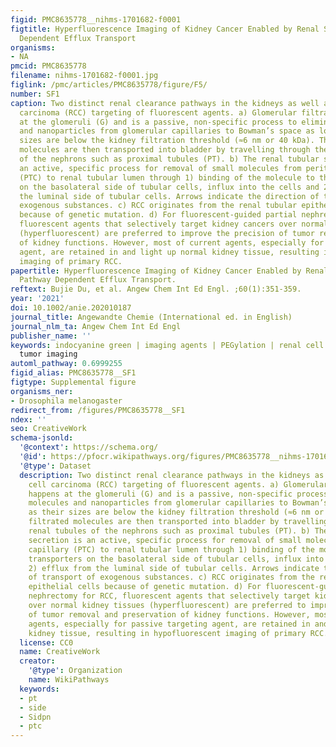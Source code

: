 ```yaml
---
figid: PMC8635778__nihms-1701682-f0001
figtitle: Hyperfluorescence Imaging of Kidney Cancer Enabled by Renal Secretion Pathway
  Dependent Efflux Transport
organisms:
- NA
pmcid: PMC8635778
filename: nihms-1701682-f0001.jpg
figlink: /pmc/articles/PMC8635778/figure/F5/
number: SF1
caption: Two distinct renal clearance pathways in the kidneys as well as renal cell
  carcinoma (RCC) targeting of fluorescent agents. a) Glomerular filtration happens
  at the glomeruli (G) and is a passive, non-specific process to eliminate molecules
  and nanoparticles from glomerular capillaries to Bowman’s space as long as their
  sizes are below the kidney filtration threshold (≈6 nm or 40 kDa). The filtrated
  molecules are then transported into bladder by travelling through the renal tubules
  of the nephrons such as proximal tubules (PT). b) The renal tubular secretion is
  an active, specific process for removal of small molecules from peritubular capillary
  (PTC) to renal tubular lumen through 1) binding of the molecule to the transporters
  on the basolateral side of tubular cells, influx into the cells and 2) efflux from
  the luminal side of tubular cells. Arrows indicate the direction of transport of
  exogenous substances. c) RCC originates from the renal tubular epithelial cells
  because of genetic mutation. d) For fluorescent-guided partial nephrectomy for RCC,
  fluorescent agents that selectively target kidney cancers over normal kidney tissues
  (hyperfluorescent) are preferred to improve the precision of tumor removal and preservation
  of kidney functions. However, most of current agents, especially for passive targeting
  agent, are retained in and light up normal kidney tissue, resulting in hypofluorescent
  imaging of primary RCC.
papertitle: Hyperfluorescence Imaging of Kidney Cancer Enabled by Renal Secretion
  Pathway Dependent Efflux Transport.
reftext: Bujie Du, et al. Angew Chem Int Ed Engl. ;60(1):351-359.
year: '2021'
doi: 10.1002/anie.202010187
journal_title: Angewandte Chemie (International ed. in English)
journal_nlm_ta: Angew Chem Int Ed Engl
publisher_name: ''
keywords: indocyanine green | imaging agents | PEGylation | renal cell carcinoma |
  tumor imaging
automl_pathway: 0.6999255
figid_alias: PMC8635778__SF1
figtype: Supplemental figure
organisms_ner:
- Drosophila melanogaster
redirect_from: /figures/PMC8635778__SF1
ndex: ''
seo: CreativeWork
schema-jsonld:
  '@context': https://schema.org/
  '@id': https://pfocr.wikipathways.org/figures/PMC8635778__nihms-1701682-f0001.html
  '@type': Dataset
  description: Two distinct renal clearance pathways in the kidneys as well as renal
    cell carcinoma (RCC) targeting of fluorescent agents. a) Glomerular filtration
    happens at the glomeruli (G) and is a passive, non-specific process to eliminate
    molecules and nanoparticles from glomerular capillaries to Bowman’s space as long
    as their sizes are below the kidney filtration threshold (≈6 nm or 40 kDa). The
    filtrated molecules are then transported into bladder by travelling through the
    renal tubules of the nephrons such as proximal tubules (PT). b) The renal tubular
    secretion is an active, specific process for removal of small molecules from peritubular
    capillary (PTC) to renal tubular lumen through 1) binding of the molecule to the
    transporters on the basolateral side of tubular cells, influx into the cells and
    2) efflux from the luminal side of tubular cells. Arrows indicate the direction
    of transport of exogenous substances. c) RCC originates from the renal tubular
    epithelial cells because of genetic mutation. d) For fluorescent-guided partial
    nephrectomy for RCC, fluorescent agents that selectively target kidney cancers
    over normal kidney tissues (hyperfluorescent) are preferred to improve the precision
    of tumor removal and preservation of kidney functions. However, most of current
    agents, especially for passive targeting agent, are retained in and light up normal
    kidney tissue, resulting in hypofluorescent imaging of primary RCC.
  license: CC0
  name: CreativeWork
  creator:
    '@type': Organization
    name: WikiPathways
  keywords:
  - pt
  - side
  - Sidpn
  - ptc
---
```

